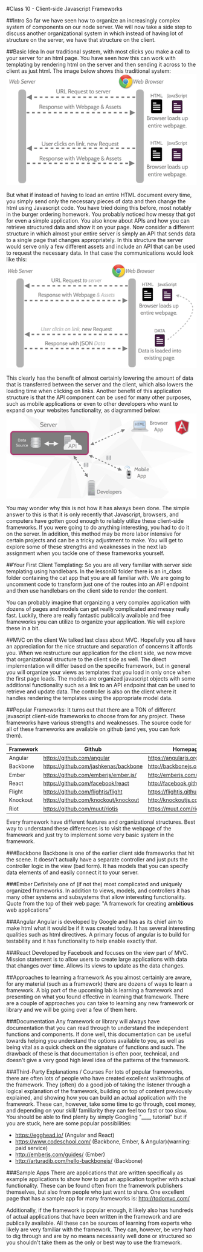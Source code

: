 #Class 10 - Client-side Javascript Frameworks

##Intro
So far we have seen how to organize an increasingly complex system of components on our node server. 
We will now take a side step to discuss another organizational system in which instead of having lot of structure on the server, we have that structure on the client. 

##Basic Idea
In our traditional system, with most clicks you make a call to your server for an html page.
You have seen how this can work with templating by rendering html on the server and then sending it across to the client as just html. 
The image below shows this traditional system: 
![serverOrganizedSystem](images/traditionalWebCommunication.png)

But what if instead of having to load an entire HTML document every time, you simply send only the necessary pieces of data and then change the html using Javascript code. 
You have tried doing this before, most notably in the burger ordering homework. 
You probably noticed how messy that got for even a simple application. 
You also know about APIs and how you can retrieve structured data and show it on your page. 
Now consider a different structure in which almost your entire server is simply an API that sends data to a single page that changes appropriately. 
In this structure the server would serve only a few different assets and include an API that can be used to request the necessary data.
In that case the communications would look like this: 
![ClientOrganizedSystem](images/clientsideWebCommunication.png)

This clearly has the benefit of almost certainly lowering the amount of data that is transferred between the server and the client, which also lowers the loading time when clicking on links. 
Another benefit of this application structure is that the API component can be used for many other purposes, such as mobile applications or even to other developers who want to expand on your websites functionality, as diagrammed below:
![UsesOfClientSide](images/apiDrivenDevelopment.png)

You may wonder why this is not how it has always been done. The simple answer to this is that it is only recently that Javascript, browsers, and computers have gotten good enough to reliably utilize these client-side frameworks. If you were going to do anything interesting, you had to do it on the server. In addition, this method may be more labor intensive for certain projects and can be a tricky adjustment to make. You will get to explore some of these strengths and weaknesses in the next lab assignment when you tackle one of these frameworks yourself. 

##Your First Client Templating:
So you are all very familiar with server side templating using handlebars. 
In the lesson10 folder there is an in_class folder containing the cat app that you are all familiar with. 
We are going to uncomment code to transform just one of the routes into an API endpoint and then use handlebars on the client side to render the content. 

You can probably imagine that organizing a very complex application with dozens of pages and models can get really complicated and messy really fast. 
Luckily, there are really fantastic publically available and free frameworks you can utilize to organize your application. 
We will explore these in a bit. 

##MVC on the client
We talked last class about MVC. 
Hopefully you all have an appreciation for the nice structure and separation of concerns it affords you. 
When we restructure our application for the client side, we now move that organizational structure to the client side as well. 
The direct implementation will differ based on the specific framework, but in general you will organize your views as templates that you load in only once when the first page loads. 
The models are organized javascript objects with some additional functionality such as a link to an API endpoint that can be used to retrieve and update data. 
The controller is also on the client where it handles rendering the templates using the appropriate model data.

##Popular Frameworks:
It turns out that there are a TON of different javascript client-side frameworks to choose from for any project. 
These frameworks have various strengths and weaknesses. 
The source code for all of these frameworks are available on github (and yes, you can fork them). 

Framework | Github | Homepage
--- |---|---|
Angular | https://github.com/angular | https://angularjs.org/
Backbone | https://github.com/jashkenas/backbone | http://backbonejs.org/
Ember | https://github.com/emberjs/ember.js/ | http://emberjs.com/
React | https://github.com/facebook/react | http://facebook.github.io/react/
Flight | https://github.com/flightjs/flight | https://flightjs.github.io/
Knockout | https://github.com/knockout/knockout | http://knockoutjs.com/
Riot | https://github.com/muut/riotjs | https://muut.com/riotjs/

Every framework have different features and organizational structures. Best way to understand these differences is to visit the webpage of the framework and just try to implement some very basic system in the framework. 

###Backbone
Backbone is one of the earlier client side frameworks that hit the scene. 
It doesn't actually have a separate controller and just puts the controller logic in the view (bad form). 
It has models that you can specify data elements of and easily connect it to your server. 

###Ember
Definitely one of (if not the) most complicated and uniquely organized frameworks.
In addition to views, models, and controllers it has many other systems and subsystems that allow interesting functionality. 
Quote from the top of their web page: "A framework for creating **ambitious** web applications"

###Angular
Angular is developed by Google and has as its chief aim to make html what it would be if it was created today.
It has several interesting qualities such as html directives.
A primary focus of angular is to build for testability and it has functionality to help enable exactly that. 

###React
Developed by Facebook and focuses on the view part of MVC.
Mission statement is to allow users to create large applications with data that changes over time.
Allows its views to update as the data changes. 

##Approaches to learning a framework 
As you almost certainly are aware, for any material (such as a framework) there are dozens of ways to learn a framework. A big part of the upcoming lab is learning a framework and presenting on what you found effective in learning that framework. There are a couple of approaches you can take to learning any new framework or library and we will be going over a few of them here.

###Documentation
Any framework or library will always have documentation that you can read through to understand the independent functions and components. If done well, this documentation can be useful towards helping you understand the options available to you, as well as being vital as a quick check on the signature of functions and such. The drawback of these is that documentation is often poor, technical, and doesn't give a very good high level idea of the patterns of the framework. 

###Third-Party Explanations / Courses
For lots of popular frameworks, there are often lots of people who have created excellent walkthroughs of the framework. They (often) do a good job of taking the listener through a logical explanation of the framework, building on top of content previously explained, and showing how you can build an actual application with the framework. These can, however, take some time to go through, cost money, and depending on your skill/ familiarity they can feel too fast or too slow. You should be able to find plenty by simply Googling "____ tutorial" but if you are stuck, here are some popular possibilities: 
- https://egghead.io/ (Angular and React)
- https://www.codeschool.com/ (Backbone, Ember, & Angular)(warning: paid service)
- http://emberjs.com/guides/ (Ember)
- http://arturadib.com/hello-backbonejs/ (Backbone)

###Sample Apps
There are applications that are written specifically as example applications to show how to put an application together with actual functionality. These can be found often from the framework publishers themselves, but also from people who just want to share. One excellent page that has a sample app for many frameworks is: http://todomvc.com/

Additionally, if the framework is popular enough, it likely also has hundreds of actual applications that have been written in the framework and are publically available. All these can be sources of learning from experts who likely are very familiar with the framework. They can, however, be very hard to dig through and are by no means necessarily well done or structured so you shouldn't take them as the only or best way to use the framework. 
